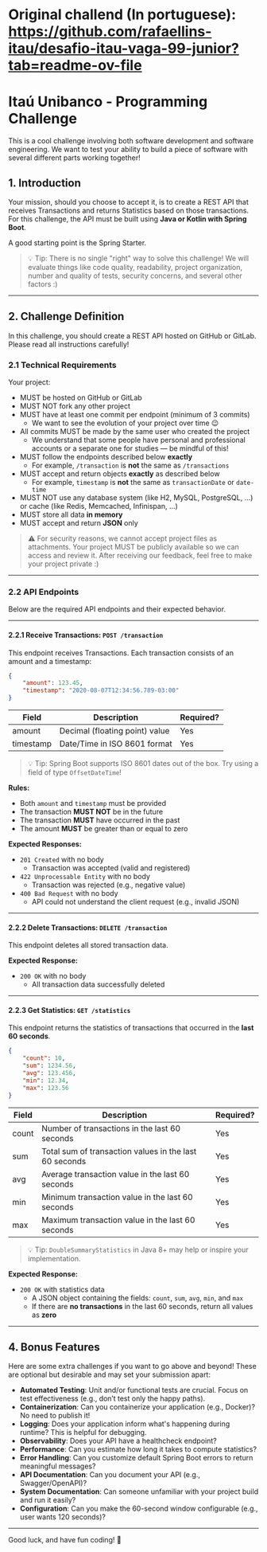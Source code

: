 # Original challend (In portuguese): https://github.com/rafaellins-itau/desafio-itau-vaga-99-junior?tab=readme-ov-file

# Itaú Unibanco - Programming Challenge

This is a cool challenge involving both software development and software engineering. We want to test your ability to build a piece of software with several different parts working together!

## 1. Introduction

Your mission, should you choose to accept it, is to create a REST API that receives Transactions and returns Statistics based on those transactions. For this challenge, the API must be built using **Java or Kotlin with Spring Boot**.

A good starting point is the Spring Starter.

> 💡 Tip: There is no single "right" way to solve this challenge! We will evaluate things like code quality, readability, project organization, number and quality of tests, security concerns, and several other factors :)

---

## 2. Challenge Definition

In this challenge, you should create a REST API hosted on GitHub or GitLab. Please read all instructions carefully!

### 2.1 Technical Requirements

Your project:

- MUST be hosted on GitHub or GitLab  
- MUST NOT fork any other project  
- MUST have at least one commit per endpoint (minimum of 3 commits)  
  - We want to see the evolution of your project over time 😉  
- All commits MUST be made by the same user who created the project  
  - We understand that some people have personal and professional accounts or a separate one for studies — be mindful of this!  
- MUST follow the endpoints described below **exactly**  
  - For example, `/transaction` is **not** the same as `/transactions`  
- MUST accept and return objects **exactly** as described below  
  - For example, `timestamp` is **not** the same as `transactionDate` or `date-time`  
- MUST NOT use any database system (like H2, MySQL, PostgreSQL, ...) or cache (like Redis, Memcached, Infinispan, ...)  
- MUST store all data **in memory**  
- MUST accept and return **JSON** only  

> ⚠️ For security reasons, we cannot accept project files as attachments. Your project MUST be publicly available so we can access and review it. After receiving our feedback, feel free to make your project private :)

---

### 2.2 API Endpoints

Below are the required API endpoints and their expected behavior.

---

#### 2.2.1 Receive Transactions: `POST /transaction`

This endpoint receives Transactions. Each transaction consists of an amount and a timestamp:

```json
{
    "amount": 123.45,
    "timestamp": "2020-08-07T12:34:56.789-03:00"
}
```

| Field     | Description                             | Required? |
|-----------|-----------------------------------------|-----------|
| amount    | Decimal (floating point) value          | Yes       |
| timestamp| Date/Time in ISO 8601 format             | Yes       |

> 💡 Tip: Spring Boot supports ISO 8601 dates out of the box. Try using a field of type `OffsetDateTime`!

**Rules:**
- Both `amount` and `timestamp` must be provided
- The transaction **MUST NOT** be in the future
- The transaction **MUST** have occurred in the past
- The amount **MUST** be greater than or equal to zero

**Expected Responses:**
- `201 Created` with no body  
  - Transaction was accepted (valid and registered)
- `422 Unprocessable Entity` with no body  
  - Transaction was rejected (e.g., negative value)
- `400 Bad Request` with no body  
  - API could not understand the client request (e.g., invalid JSON)

---

#### 2.2.2 Delete Transactions: `DELETE /transaction`

This endpoint deletes all stored transaction data.

**Expected Response:**
- `200 OK` with no body  
  - All transaction data successfully deleted

---

#### 2.2.3 Get Statistics: `GET /statistics`

This endpoint returns the statistics of transactions that occurred in the **last 60 seconds**.

```json
{
    "count": 10,
    "sum": 1234.56,
    "avg": 123.456,
    "min": 12.34,
    "max": 123.56
}
```

| Field | Description | Required? |
|-------|-------------|-----------|
| count | Number of transactions in the last 60 seconds | Yes |
| sum   | Total sum of transaction values in the last 60 seconds | Yes |
| avg   | Average transaction value in the last 60 seconds | Yes |
| min   | Minimum transaction value in the last 60 seconds | Yes |
| max   | Maximum transaction value in the last 60 seconds | Yes |

> 💡 Tip: `DoubleSummaryStatistics` in Java 8+ may help or inspire your implementation.

**Expected Response:**
- `200 OK` with statistics data  
  - A JSON object containing the fields: `count`, `sum`, `avg`, `min`, and `max`  
  - If there are **no transactions** in the last 60 seconds, return all values as **zero**

---

## 4. Bonus Features

Here are some extra challenges if you want to go above and beyond! These are optional but desirable and may set your submission apart:

- **Automated Testing**: Unit and/or functional tests are crucial. Focus on test effectiveness (e.g., don’t test only the happy paths).
- **Containerization**: Can you containerize your application (e.g., Docker)? No need to publish it!
- **Logging**: Does your application inform what's happening during runtime? This is helpful for debugging.
- **Observability**: Does your API have a healthcheck endpoint?
- **Performance**: Can you estimate how long it takes to compute statistics?
- **Error Handling**: Can you customize default Spring Boot errors to return meaningful messages?
- **API Documentation**: Can you document your API (e.g., Swagger/OpenAPI)?
- **System Documentation**: Can someone unfamiliar with your project build and run it easily?
- **Configuration**: Can you make the 60-second window configurable (e.g., user wants 120 seconds)?

---

Good luck, and have fun coding! 🚀

